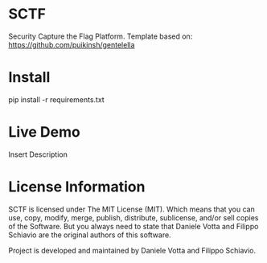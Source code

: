 # SCTF
Security Capture the Flag Platform.
Template based on: https://github.com/puikinsh/gentelella

# Install
pip install -r requirements.txt

# Live Demo
Insert Description

# License Information
SCTF is licensed under The MIT License (MIT). Which means that you can use, copy, modify, merge, publish, distribute, sublicense, and/or sell copies of the Software. But you always need to state that Daniele Votta and Filippo Schiavio are the original authors of this software.

Project is developed and maintained by Daniele Votta and Filippo Schiavio.
